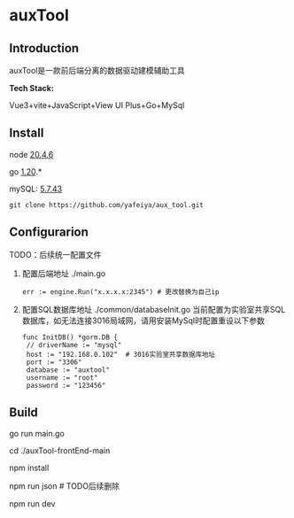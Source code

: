 # auxTool

## Introduction

auxTool是一款前后端分离的数据驱动建模辅助工具

**Tech Stack:**

Vue3+vite+JavaScript+View UI Plus+Go+MySql

## Install

node [20.4.6](https://nodejs.cn/download/)

go [1.20](https://go.dev/dl/).*

mySQL: [5.7.43](https://dev.mysql.com/downloads/installer/)

```
git clone https://github.com/yafeiya/aux_tool.git
```

## Configurarion

TODO：后续统一配置文件

1. 配置后端地址
   ./main.go

   ```
   err := engine.Run("x.x.x.x:2345") # 更改替换为自己ip
   ```
2. 配置SQL数据库地址
   ./common/databaseInit.go
   当前配置为实验室共享SQL数据库，如无法连接3016局域网，请用安装MySql时配置重设以下参数

   ```
   func InitDB() *gorm.DB {
   	// driverName := "mysql"
   	host := "192.168.0.102"  # 3016实验室共享数据库地址
   	port := "3306"
   	database := "auxtool"
   	username := "root"
   	password := "123456"
   ```

## Build

go run main.go

cd ./auxTool-frontEnd-main

npm install

npm run json  # TODO后续删除

npm run dev
